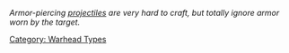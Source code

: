 *Armor-piercing [projectiles](:Category:_Projectile_Types "wikilink")
are very hard to craft, but totally ignore armor worn by the target.*

[Category: Warhead Types](Category:_Warhead_Types "wikilink")
